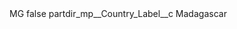 <?xml version="1.0" encoding="UTF-8"?>
<CustomMetadata xmlns="http://soap.sforce.com/2006/04/metadata" xmlns:xsi="http://www.w3.org/2001/XMLSchema-instance" xmlns:xsd="http://www.w3.org/2001/XMLSchema">
    <label>MG</label>
    <protected>false</protected>
    <values>
        <field>partdir_mp__Country_Label__c</field>
        <value xsi:type="xsd:string">Madagascar</value>
    </values>
</CustomMetadata>
